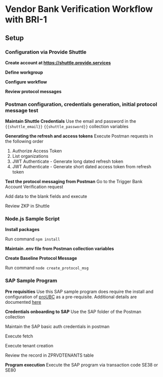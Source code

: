 # Vendor Bank Verification Workflow with BRI-1

## Setup

### Configuration via Provide Shuttle

<b>Create account at https://shuttle.provide.services</b>

<b>Define workgroup</b>

<b>Configure workflow</b>

<b> Review protocol messages</b>

### Postman configuration, credentials generation, initial protocol message test

<b>Maintain Shuttle Credentials</b>
Use the email and password in the ```{{shuttle_email}}``` ```{{shuttle_password}}``` collection variables

<b>Generating the refresh and access tokens</b>
Execute Postman requests in the following order
1. Authorize Access Token
2. List organizations
3. JWT Authenticate - Generate long dated refresh token
4. JWT Authenticate - Generate short dated access token from refresh token

<b>Test the protocol messaging from Postman</b>
Go to the Trigger Bank Account Verification request

Add data to the blank fields and execute

Review ZKP in Shuttle

### Node.js Sample Script

<b>Install packages</b>

Run command ```npm install```

<b>Maintain .env file from Postman collection variables</b>

<b>Create Baseline Protocol Message</b>

Run command ```node create_protocol_msg```

### SAP Sample Program

<b>Pre requisities</b>
Use this SAP sample program does require the install and configuration of [proUBC](https://github.com/provideplatform/proubc) as a pre-requisite. Additional details are documented [here](https://docs.provide.services/proubc)

<b>Credentials onboarding to SAP</b>
Use the SAP folder of the Postman collection

Maintain the SAP basic auth credentials in postman

Execute fetch

Execute tenant creation

Review the record in ZPRVDTENANTS table

<b>Program execution</b>
Execute the SAP program via transaction code SE38 or SE80